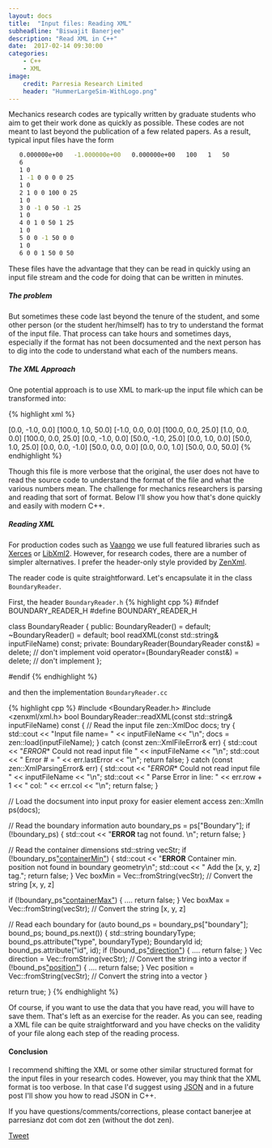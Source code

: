 ```yaml
---
layout: docs
title:  "Input files: Reading XML"
subheadline: "Biswajit Banerjee"
description: "Read XML in C++"
date:  2017-02-14 09:30:00
categories:
    - C++
    - XML
image:
    credit: Parresia Research Limited
    header: "HummerLargeSim-WithLogo.png"
---
```

Mechanics research codes are typically written by graduate students who aim
to get their work done as quickly as possible.  These codes are not meant 
to last beyond the publication of a few related papers.
As a result, typical input files have the form

~~~ bash
   0.000000e+00   -1.000000e+00   0.000000e+00   100   1   50
   6
   1 0
   1 -1 0 0 0 0 25
   1 0
   2 1 0 0 100 0 25
   1 0
   3 0 -1 0 50 -1 25
   1 0
   4 0 1 0 50 1 25
   1 0
   5 0 0 -1 50 0 0
   1 0
   6 0 0 1 50 0 50
~~~

These files have the advantage that they can be read in quickly using an input 
file stream and the code for doing that can be written in minutes.

##### The problem #####
But sometimes these code last beyond the tenure of the student, and some other
person (or the student her/himself) has to try to understand the format of the 
input file.  That process can take hours and sometimes days, especially if the
format has not been docsumented and the next person has to dig into the code to 
understand what each of the numbers means.

##### The XML Approach #####
One potential approach is to use XML to mark-up the input file which 
can be transformed into:

{% highlight xml %}
  <?xml version='1.0' encoding='ISO-8859-1' ?>
  <Boundary>
    <!-- Container limits -->
    <containerMin>  [0.0,  -1.0,  0.0] </containerMin>
    <containerMax>  [100.0, 1.0, 50.0] </containerMax>
    <!-- Internal boundaries -->
    <boundary type="plane" id="1">
      <direction> [-1.0, 0.0, 0.0] </direction>
      <position> [100.0, 0.0, 25.0] </position>
    </boundary>
    <boundary type="plane" id="2">
      <direction> [1.0, 0.0, 0.0] </direction>
      <position> [100.0, 0.0, 25.0] </position>
    </boundary>
    <boundary type="plane" id="3">
      <direction> [0.0, -1.0, 0.0] </direction>
      <position> [50.0, -1.0, 25.0] </position>
    </boundary>
    <boundary type="plane" id="4">
      <direction> [0.0, 1.0, 0.0] </direction>
      <position> [50.0, 1.0, 25.0] </position>
    </boundary>
    <boundary type="plane" id="5">
      <direction> [0.0, 0.0, -1.0] </direction>
      <position> [50.0, 0.0, 0.0] </position>
    </boundary>
    <boundary type="plane" id="6">
      <direction> [0.0, 0.0, 1.0] </direction>
      <position> [50.0, 0.0, 50.0] </position>
    </boundary>
  </Boundary>
{% endhighlight %}

Though this file is more verbose that the original, the user does not have to read the 
source code to understand the format of the file and what the various numbers mean.
The challenge for mechanics researchers is parsing and reading that sort of format.
Below I'll show you how that's done quickly and easily with modern C++.

##### Reading XML #####
For production codes such as [Vaango](https://github.com/bbanerjee/ParSim/tree/master/Vaango) we use full featured libraries such as [Xerces](https://xerces.apache.org/xerces-c/) or [LibXml2](http://xmlsoft.org/).  However, for research codes, there are a number of simpler alternatives.  I prefer the header-only style provided by [ZenXml](http://zenxml.sourceforge.net/).

The reader code is quite straightforward.  Let's encapsulate it in the class
`BoundaryReader`.

First, the header `BoundaryReader.h`
{% highlight cpp %}
#ifndef BOUNDARY_READER_H
#define BOUNDARY_READER_H

class BoundaryReader
{
public:
  BoundaryReader() = default;
  ~BoundaryReader() = default;
  bool readXML(const std::string& inputFileName) const; 
private:
  BoundaryReader(BoundaryReader const&) = delete; // don't implement
  void operator=(BoundaryReader const&) = delete; // don't implement
};

#endif
{% endhighlight %}

and then the implementation `BoundaryReader.cc`

{% highlight cpp %}
#include <BoundaryReader.h>
#include <zenxml/xml.h>
bool
BoundaryReader::readXML(const std::string& inputFileName) const 
{
  // Read the input file
  zen::XmlDoc docs;
  try {
    std::cout << "Input file name= " << inputFileName << "\n";
    docs = zen::load(inputFileName);
  } catch (const zen::XmlFileError& err) {
    std::cout << "*ERROR** Could not read input file " << inputFileName << "\n";
    std::cout << "    Error # = " << err.lastError << "\n";
    return false;
  } catch (const zen::XmlParsingError& err) {
    std::cout << "*ERROR** Could not read input file " << inputFileName << "\n";
    std::cout << "    Parse Error in line: " << err.row + 1
              << " col: " << err.col << "\n";
    return false;
  }

  // Load the docsument into input proxy for easier element access
  zen::XmlIn ps(docs);

  // Read the boundary information
  auto boundary_ps = ps["Boundary"];
  if (!boundary_ps) {
    std::cout << "**ERROR** <Boundary> tag not found. \n";
    return false;
  }

  // Read the container dimensions
  std::string vecStr;
  if (!boundary_ps["containerMin"](vecStr)) {
    std::cout
      << "**ERROR** Container min. position not found in boundary geometry\n";
    std::cout << "  Add the <containerMin> [x, y, z] </containerMin> tag.";
    return false;
  }
  Vec boxMin = Vec::fromString(vecStr); // Convert the string [x, y, z]

  if (!boundary_ps["containerMax"](vecStr)) {
    ....
    return false;
  }
  Vec boxMax = Vec::fromString(vecStr); // Convert the string [x, y, z]

  // Read each boundary
  for (auto bound_ps = boundary_ps["boundary"]; bound_ps; bound_ps.next()) {
    std::string boundaryType;
    bound_ps.attribute("type", boundaryType);
    BoundaryId id;
    bound_ps.attribute("id", id);
    if (!bound_ps["direction"](vecStr)) {
      ....
      return false;
    }
    Vec direction = Vec::fromString(vecStr); // Convert the string into a vector
    if (!bound_ps["position"](vecStr)) {
      ....
      return false;
    }
    Vec position = Vec::fromString(vecStr); // Convert the string into a vector
  }

  return true;
}
{% endhighlight %}

Of course, if you want to use the data that you have read, you will have to 
save them.  That's left as an exercise for the reader.  As you can see, reading
a XML file can be quite straightforward and you have checks on the validity of
your file along each step of the reading process.

#### Conclusion ####
I recommend shifting the XML or some other similar structured format for 
the input files in your research codes.  However, you may think that the
XML format is too verbose.  In that case I'd suggest using [JSON](http://www.json.org/)
and in a future post I'll show you how to read JSON in C++.

If you have questions/comments/corrections, please contact banerjee at parresianz dot com dot zen (without the dot zen).


<a href="https://twitter.com/share" class="twitter-share-button" data-via="parresianz">Tweet</a>
<script>!function(d,s,id){var js,fjs=d.getElementsByTagName(s)[0],p=/^http:/.test(d.location)?'http':'https';if(!d.getElementById(id)){js=d.createElement(s);js.id=id;js.src=p+'://platform.twitter.com/widgets.js';fjs.parentNode.insertBefore(js,fjs);}}(docsument, 'script', 'twitter-wjs');</script>
<script src="//platform.linkedin.com/in.js" type="text/javascript">
  lang: en_US
</script>
<script type="IN/Share" data-counter="right"></script>

<!-- <script src="https://cdn.rawgit.com/google/code-prettify/master/loader/run_prettify.js?lang=cpp&amp;skin=sunburst"></script> -->
